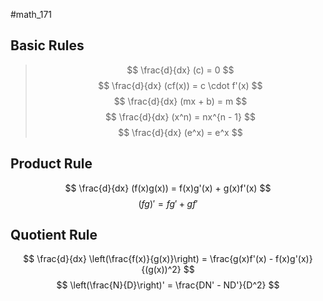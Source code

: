 #math_171 

## Basic Rules

> $$ \frac{d}{dx} (c) = 0 $$
> $$ \frac{d}{dx} (cf(x)) = c \cdot f'(x) $$
> $$ \frac{d}{dx} (mx + b) = m $$
> $$ \frac{d}{dx} (x^n) = nx^{n - 1} $$
> $$ \frac{d}{dx} (e^x) = e^x $$

## Product Rule

$$ \frac{d}{dx} (f(x)g(x)) = f(x)g'(x) + g(x)f'(x) $$
$$ (fg)' = fg' + gf' $$

## Quotient Rule

$$ \frac{d}{dx} \left(\frac{f(x)}{g(x)}\right) = \frac{g(x)f'(x) - f(x)g'(x)}{(g(x))^2} $$
$$ \left(\frac{N}{D}\right)' = \frac{DN' - ND'}{D^2} $$